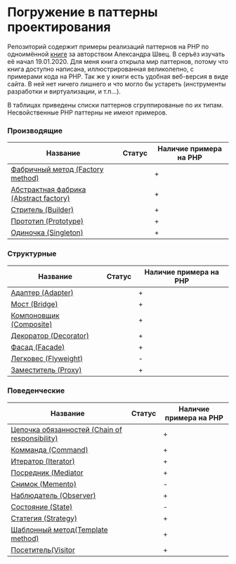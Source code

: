 # Погружение в паттерны проектирования

Репозиторий содержит примеры реализаций паттернов на PHP по одноимённой [книге][RefBook] за авторством Александра Швец.
В серъёз изучать её начал 19.01.2020. Для меня книга открыла мир паттернов, потому что книга  доступно написана, иллюстрированная великолепно, с примерами кода на PHP. Так же у книги есть удобная веб-версия в виде сайта. В ней нет ничего лишнего и что могло 
бы устареть (инструменты разработки и виртуализации, и т.п...).  
 
В таблицах приведены списки паттернов сгруппированые по их типам. Несвойственные PHP паттерны не имеют примеров.

### Производящие

|Название                                                 | Статус        | Наличие примера на PHP|
|-----------------------                                  |-------        | ----------------------|
|[Фабричный метод (Factory method)][FactoryMethod]        || +                     |
|[Абстрактная фабрика (Abstract factory)][AbstractFactory]|| +                     |
|[Стритель (Builder)][Builder]                            || +                     |
|[Прототип (Prototype)][Prototype]                        || +                     |
|[Одиночка (Singleton)][Singleton]                        || +                     |

### Структурные

|Название                                                             | Статус        | Наличие примера на PHP|
|-----------------------                                              |-------        | ----------------------|
|[Адаптер (Adapter)][Adapter]                                         || +                     |
|[Мост (Bridge)][Bridge]                                              || +                     |
|[Компоновщик (Composite)][Composite]                                 || +                     |
|[Декоратор (Decorator)][Decorator]                                   || +                     |
|[Фасад (Facade)][Facade]                                             || +                     |
|[Легковес (Flyweight)][Flyweight]                                    || -                     |
|[Заместитель (Proxy)][Proxy]                                         || +                     |

### Поведенческие

|Название                                                             | Статус        | Наличие примера на PHP|
|-----------------------                                              |-------        | ----------------------|
|[Цепочка обязанностей (Chain of responsibility)][ChainResponsobility]|| +                     |
|[Комманда (Command)][Command]                                        || +                     |
|[Итератор (Iterator)][Iterator]                                      || +                     |
|[Посредник (Mediator][Mediator]                                      || +                     |
|[Снимок (Memento)][Mediator]                                         || -                     |
|[Наблюдатель (Observer)][Observer]                                   || +                     |
|[Состояние (State)][State]                                           || -                     |
|[Статегия (Strategy)][Strategy]                                      || +                     |
|[Шаблонный метод(Template method)][TemplateMethod]                   || +                     |
|[Посетитель(Visitor][Visitor]                                        || +                     |

[RefBook]:<https://refactoring.guru/ru/design-patterns/book>


[FactoryMethod]:<https://github.com/iebrosalin/public_web/tree/backend/theory/shvec/www/public/patterns/reproducing/factory_method>
[AbstractFactory]:<https://github.com/iebrosalin/public_web/tree/backend/theory/shvec/www/public/patterns/reproducing/absctract_factory>
[Builder]:<https://github.com/iebrosalin/public_web/tree/backend/theory/shvec/www/public/patterns/reproducing/builder>
[Prototype]:<https://github.com/iebrosalin/public_web/tree/backend/theory/shvec/www/public/patterns/reproducing/prototype>
[Singleton]:<https://github.com/iebrosalin/public_web/tree/backend/theory/shvec/www/public/patterns/reproducing/singleton>


[Adapter]:<https://github.com/iebrosalin/public_web/tree/backend/theory/shvec/www/public/patterns/structure/adapter>
[Bridge]:<https://github.com/iebrosalin/public_web/tree/backend/theory/shvec/www/public/patterns/structure/bridge>
[Composite]:<https://github.com/iebrosalin/public_web/tree/backend/theory/shvec/www/public/patterns/structure/composite>
[Decorator]:<https://github.com/iebrosalin/public_web/tree/backend/theory/shvec/www/public/patterns/structure/decorator>
[Facade]:<https://github.com/iebrosalin/public_web/tree/backend/theory/shvec/www/public/patterns/structure/facade>
[Flyweight]:<https://github.com/iebrosalin/public_web/tree/backend/theory/shvec/www/public/patterns/structure/flyweigh>
[Proxy]:<https://github.com/iebrosalin/public_web/tree/backend/theory/shvec/www/public/patterns/structure/proxy>

[ChainResponsobility]:<https://github.com/iebrosalin/public_web/tree/backend/theory/shvec/www/public/patterns/behavioral/chain_of_responsibility>
[Command]:<https://github.com/iebrosalin/public_web/tree/backend/theory/shvec/www/public/patterns/behavioral/command>
[Iterator]:<https://github.com/iebrosalin/public_web/tree/backend/theory/shvec/www/public/patterns/behavioral/iterator>
[Mediator]:<https://github.com/iebrosalin/public_web/tree/backend/theory/shvec/www/public/patterns/behavioral/mediator>
[Memento]:<https://github.com/iebrosalin/public_web/tree/backend/theory/shvec/www/public/patterns/behavioral/memento>
[Observer]:<https://github.com/iebrosalin/public_web/tree/backend/theory/shvec/www/public/patterns/behavioral/observer>
[State]:<https://github.com/iebrosalin/public_web/tree/backend/theory/shvec/www/public/patterns/behavioral/state#%D1%81%D0%BE%D1%81%D1%82%D0%BE%D1%8F%D0%BD%D0%B8%D0%B5-state>
[Strategy]:<https://github.com/iebrosalin/public_web/tree/backend/theory/shvec/www/public/patterns/behavioral/strategy>
[TemplateMethod]:<https://github.com/iebrosalin/public_web/tree/backend/theory/shvec/www/public/patterns/behavioral/template_method>
[Visitor]:<https://github.com/iebrosalin/public_web/tree/backend/theory/shvec/www/public/patterns/behavioral/visitor>
